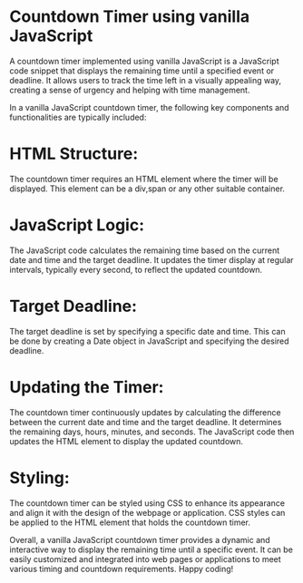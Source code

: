 
# Countdown Timer using vanilla JavaScript

A countdown timer implemented using vanilla JavaScript is a JavaScript code snippet that displays the remaining time until a specified event or deadline. It allows users to track the time left in a visually appealing way, creating a sense of urgency and helping with time management.

In a vanilla JavaScript countdown timer, the following key components and functionalities are typically included:

# HTML Structure: 
The countdown timer requires an HTML element where the timer will be displayed. This element can be a div,span or any other suitable container.

# JavaScript Logic: 
The JavaScript code calculates the remaining time based on the current date and time and the target deadline. It updates the timer display at regular intervals, typically every second, to reflect the updated countdown.

# Target Deadline: 
The target deadline is set by specifying a specific date and time. This can be done by creating a Date object in JavaScript and specifying the desired deadline.

# Updating the Timer: 
The countdown timer continuously updates by calculating the difference between the current date and time and the target deadline. It determines the remaining days, hours, minutes, and seconds. The JavaScript code then updates the HTML element to display the updated countdown.

# Styling:
The countdown timer can be styled using CSS to enhance its appearance and align it with the design of the webpage or application. CSS styles can be applied to the HTML element that holds the countdown timer.

Overall, a vanilla JavaScript countdown timer provides a dynamic and interactive way to display the remaining time until a specific event. It can be easily customized and integrated into web pages or applications to meet various timing and countdown requirements.
Happy coding!
